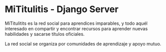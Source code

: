 # MiTitulitis - Django Server

MiTitulitits es la red social para aprendices imparables, y todo aquél interesado en compartir y encontrar recursos para
aprender nuevas habilidades y sacarse títulos oficiales.

La red social se organiza por comunidades de aprendizaje y apoyo mutuo.
